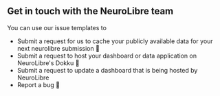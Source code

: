 ## Get in touch with the NeuroLibre team

You can use our issue templates to 

* Submit a request for us to cache your publicly available data for your next neurolibre submission 📀
* Submit a request to host your dashboard or data application on NeuroLibre's Dokku 🐳
* Submit a request to update a dashboard that is being hosted by NeuroLibre
* Report a bug 🐞
